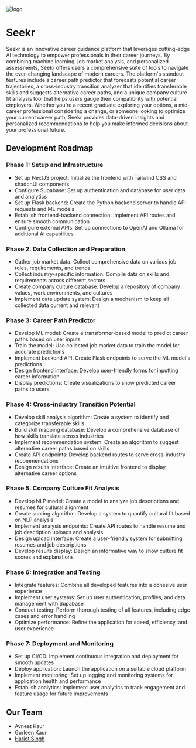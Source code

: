 ![logo](https://github.com/user-attachments/assets/756f5b19-53be-4635-97ad-77b5e9c53d8d)

# Seekr

Seekr is an innovative career guidance platform that leverages cutting-edge AI technology to empower professionals in their career journeys. By combining machine learning, job market analysis, and personalized assessments, Seekr offers users a comprehensive suite of tools to navigate the ever-changing landscape of modern careers. The platform's standout features include a career path predictor that forecasts potential career trajectories, a cross-industry transition analyzer that identifies transferable skills and suggests alternative career paths, and a unique company culture fit analysis tool that helps users gauge their compatibility with potential employers. Whether you're a recent graduate exploring your options, a mid-career professional considering a change, or someone looking to optimize your current career path, Seekr provides data-driven insights and personalized recommendations to help you make informed decisions about your professional future.

## Development Roadmap

### Phase 1: Setup and Infrastructure

- Set up NextJS project: Initialize the frontend with Tailwind CSS and shadcnUI components
- Configure Supabase: Set up authentication and database for user data and analytics
- Set up Flask backend: Create the Python backend server to handle API requests and ML models
- Establish frontend-backend connection: Implement API routes and ensure smooth communication
- Configure external APIs: Set up connections to OpenAI and Ollama for additional AI capabilities

### Phase 2: Data Collection and Preparation

- Gather job market data: Collect comprehensive data on various job roles, requirements, and trends
- Collect industry-specific information: Compile data on skills and requirements across different sectors
- Create company culture database: Develop a repository of company values, work environments, and cultures
- Implement data update system: Design a mechanism to keep all collected data current and relevant

### Phase 3: Career Path Predictor

- Develop ML model: Create a transformer-based model to predict career paths based on user inputs
- Train the model: Use collected job market data to train the model for accurate predictions
- Implement backend API: Create Flask endpoints to serve the ML model's predictions
- Design frontend interface: Develop user-friendly forms for inputting career information
- Display predictions: Create visualizations to show predicted career paths to users

### Phase 4: Cross-industry Transition Potential

- Develop skill analysis algorithm: Create a system to identify and categorize transferable skills
- Build skill mapping database: Develop a comprehensive database of how skills translate across industries
- Implement recommendation system: Create an algorithm to suggest alternative career paths based on skills
- Create API endpoints: Develop backend routes to serve cross-industry recommendations
- Design results interface: Create an intuitive frontend to display alternative career options

### Phase 5: Company Culture Fit Analysis

- Develop NLP model: Create a model to analyze job descriptions and resumes for cultural alignment
- Create scoring algorithm: Develop a system to quantify cultural fit based on NLP analysis
- Implement analysis endpoints: Create API routes to handle resume and job description uploads and analysis
- Design upload interface: Create a user-friendly system for submitting resumes and job descriptions
- Develop results display: Design an informative way to show culture fit scores and explanations

### Phase 6: Integration and Testing

- Integrate features: Combine all developed features into a cohesive user experience
- Implement user systems: Set up user authentication, profiles, and data management with Supabase
- Conduct testing: Perform thorough testing of all features, including edge cases and error handling
- Optimize performance: Refine the application for speed, efficiency, and user experience

### Phase 7: Deployment and Monitoring

- Set up CI/CD: Implement continuous integration and deployment for smooth updates
- Deploy application: Launch the application on a suitable cloud platform
- Implement monitoring: Set up logging and monitoring systems for application health and performance
- Establish analytics: Implement user analytics to track engagement and feature usage for future improvements

## Our Team

- Avneet Kaur
- Gurleen Kaur
- [Harjot Singh](https://harjot.pro)
